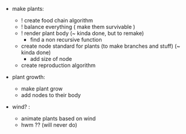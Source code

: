 

- make plants:
	* ! create food chain algorithm
	* ! balance everything ( make them survivable )
	* ! render plant body (~ kinda done, but to remake)
        + find a non recursive function 
	* create node standard for plants (to make branches and stuff) (~ kinda done)
        + add size of node
	* create reproduction algorithm

- plant growth:
	* make plant grow
	* add nodes to their body

- wind? :
	* animate plants based on wind
	* hwm ?? (will never do)

